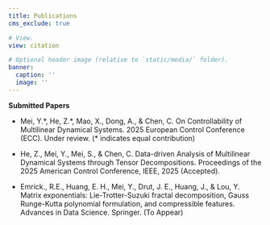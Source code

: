 ```yaml
---
title: Publications
cms_exclude: true

# View.
view: citation

# Optional header image (relative to `static/media/` folder).
banner:
  caption: ''
  image: ''
---
```


**Submitted Papers**

-	Mei, Y.\*, He, Z.\*, Mao, X., Dong, A., & Chen, C. On Controllability of Multilinear Dynamical Systems. 2025 European Control Conference (ECC). Under review. (* indicates equal contribution)

-	He, Z., Mei, Y., Mei, S., & Chen, C. Data-driven Analysis of Multilinear Dynamical Systems through Tensor Decompositions. Proceedings of the 2025 American Control Conference, IEEE, 2025 (Accepted).

-	Emrick., R.E., Huang, E. H., Mei, Y., Drut, J. E., Huang, J., & Lou, Y. Matrix exponentials: Lie-Trotter-Suzuki fractal decomposition, Gauss Runge-Kutta polynomial formulation, and compressible features. Advances in Data Science. Springer. (To Appear)

